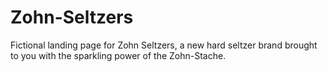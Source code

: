 # Zohn-Seltzers
Fictional landing page for Zohn Seltzers, a new hard seltzer brand brought to you with the sparkling power of the Zohn-Stache. 